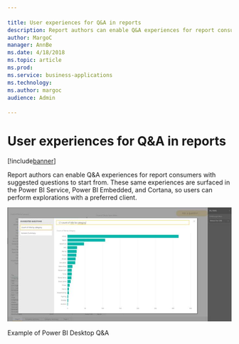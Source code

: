 ```yaml
---

title: User experiences for Q&A in reports
description: Report authors can enable Q&A experiences for report consumers with suggested questions to start from.
author: MargoC
manager: AnnBe
ms.date: 4/18/2018
ms.topic: article
ms.prod: 
ms.service: business-applications
ms.technology: 
ms.author: margoc
audience: Admin

---
```

#  User experiences for Q&A in reports




[!include[banner](../../includes/banner.md)]

Report authors can enable Q&A experiences for report consumers with suggested
questions to start from. These same experiences are surfaced in the Power BI
Service, Power BI Embedded, and Cortana, so users can perform explorations with
a preferred client.

![A screenshot of the Power BI Desktop Q&A](media/user-experiences-q-in-reports-1.jpeg "A screenshot of the Power BI Desktop Q&A")
<!-- Picture 2 -->


Example of Power BI Desktop Q&A


